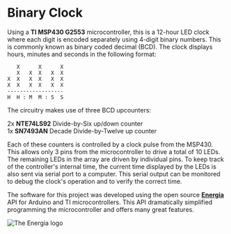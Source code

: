 Binary Clock
================================

Using a **TI MSP430 G2553** microcontroller, this is a 12-hour LED clock where each digit is encoded separately using 4-digit binary numbers. This is commonly known as binary coded decimal (BCD). The clock displays hours, minutes and seconds in the following format:

	   X      X      X
       X   X  X   X  X
    X  X   X  X   X  X
    X  X   X  X   X  X
    ------------------
    H  H : M  M : S  S

The circuitry makes use of three BCD upcounters:

 2x **NTE74LS92** Divide-by-Six up/down counter  
 1x **SN7493AN** Decade Divide-by-Twelve up counter

Each of these counters is controlled by a clock pulse from the MSP430. This allows only 3 pins from the microcontroller to drive a total of 10 LEDs. The remaining LEDs in the array are driven by individual pins. To keep track of the controller's internal time, the current time displayed by the LEDs is also sent via serial port to a computer. This serial output can be monitored to debug the clock's operation and to verify the correct time.

The software for this project was developed using the open source **[Energia](http://energia.nu/ "The Energia homepage")** API for Arduino and TI microcontrollers. This API dramatically simplified programming the microcontroller and offers many great features.

![The Energia logo](http://dangerousprototypes.com/wp-content/media/2012/08/Energia.png)